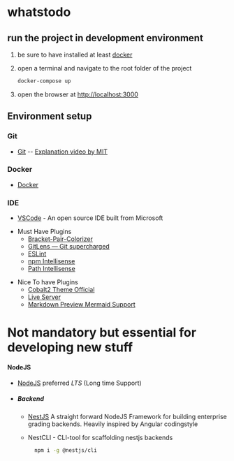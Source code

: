 # whatstodo
## run the project in development environment
1. be sure to have installed at least [docker](https://www.docker.com/products/docker-desktop)
2. open a terminal and navigate to the root folder of the project

    ```bash
    docker-compose up
    ```
3. open the browser at [http://localhost:3000](http://localhost:3000)

## Environment setup

### Git

- [Git](https://git-scm.com/downloads) -- [Explanation video by MIT](https://youtu.be/2sjqTHE0zok)

### Docker

- [Docker](https://www.docker.com/products/docker-desktop)

### IDE

- [VSCode](https://code.visualstudio.com/) - An open source IDE built from Microsoft

* Must Have Plugins
  - [Bracket-Pair-Colorizer](https://marketplace.visualstudio.com/items?itemName=CoenraadS.bracket-pair-colorizer)
  - [GitLens — Git supercharged](https://marketplace.visualstudio.com/items?itemName=eamodio.gitlens)
  - [ESLint](https://marketplace.visualstudio.com/items?itemName=dbaeumer.vscode-eslint)
  - [npm Intellisense](https://marketplace.visualstudio.com/items?itemName=christian-kohler.npm-intellisense)
  - [Path Intellisense](https://marketplace.visualstudio.com/items?itemName=christian-kohler.path-intellisense)

- Nice To have Plugins
  - [Cobalt2 Theme Official](https://marketplace.visualstudio.com/items?itemName=wesbos.theme-cobalt2)
  - [Live Server](https://marketplace.visualstudio.com/items?itemName=ritwickdey.LiveServer)
  - [Markdown Preview Mermaid Support](https://marketplace.visualstudio.com/items?itemName=bierner.markdown-mermaid)




# Not mandatory but essential for developing new stuff

#### NodeJS
  - [NodeJS](https://nodejs.org/en/) preferred _LTS_ (Long time Support)
  - ##### Backend
    - [NestJS](https://docs.nestjs.com/) A straight forward NodeJS Framework for building enterprise grading backends. Heavily inspired by Angular codingstyle

    - NestCLI - CLI-tool for scaffolding nestjs backends
      ```bash
        npm i -g @nestjs/cli
      ```